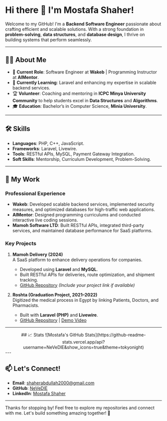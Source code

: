 # Hi there 👋 I'm Mostafa Shaher!

Welcome to my GitHub! I'm a **Backend Software Engineer** passionate about crafting efficient and scalable solutions. With a strong foundation in **problem-solving**, **data structures**, and **database design**, I thrive on building systems that perform seamlessly.

---

## 👨‍💻 About Me
- 💼 **Current Role**: Software Engineer at **Wakeb** | Programming Instructor at **AlMentor**.
- 🌱 **Currently Learning**: Laravel and enhancing my expertise in scalable backend services.
- 🏆 **Volunteer**: Coaching and mentoring in **ICPC Minya University Community** to help students excel in **Data Structures** and **Algorithms**.
- 🎓 **Education**: Bachelor’s in Computer Science, **Minia University**.

---

## 🛠️ Skills
- **Languages**: PHP, C++, JavaScript.
- **Frameworks**: Laravel, Livewire.
- **Tools**: RESTful APIs, MySQL, Payment Gateway Integration.
- **Soft Skills**: Mentorship, Curriculum Development, Problem-Solving.

---

## 🚀 My Work
### Professional Experience
- **Wakeb**: Developed scalable backend services, implemented security measures, and optimized databases for high-traffic web applications.
- **AlMentor**: Designed programming curriculums and conducted interactive live coding sessions.
- **Mamoh Software LTD**: Built RESTful APIs, integrated third-party services, and maintained database performance for SaaS platforms.

### Key Projects
1. **Mamoh Delivery (2024)**  
   A SaaS platform to enhance delivery operations for companies.
   - Developed using **Laravel** and **MySQL**.
   - Built RESTful APIs for deliveries, route optimization, and shipment tracking.
   - [GitHub Repository](#) *(Include your project link if available)*

2. **Roshta (Graduation Project, 2021–2022)**  
   Digitized the medical process in Egypt by linking Patients, Doctors, and Pharmacists.
   - Built with **Laravel (PHP)** and **Livewire**.
   - [GitHub Repository](https://github.com/NeVeDlE/Roshta) | [Demo Video](#)

---
<div align="center">
## 📈 Stats
![Mostafa's GitHub Stats](https://github-readme-stats.vercel.app/api?username=NeVeDlE&show_icons=true&theme=tokyonight)
</div>
---

## 📫 Let's Connect!
- **Email**: [shaherabdullah2000@gmail.com](mailto:shaherabdullah2000@gmail.com)
- **GitHub**: [NeVeDlE](https://github.com/NeVeDlE)
- **LinkedIn**: [Mostafa Shaher](https://www.linkedin.com/in/mostafa-shaher-4433a0223/)

---

Thanks for stopping by! Feel free to explore my repositories and connect with me. Let's build something amazing together! 🚀
